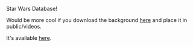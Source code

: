 Star Wars Database!

Would be more cool if you download the background [here](https://www.videezy.com/abstract/40426-starburst-in-space) and place it in public/videos.

It's available [here](aorata.co.id/starwarsdb).

